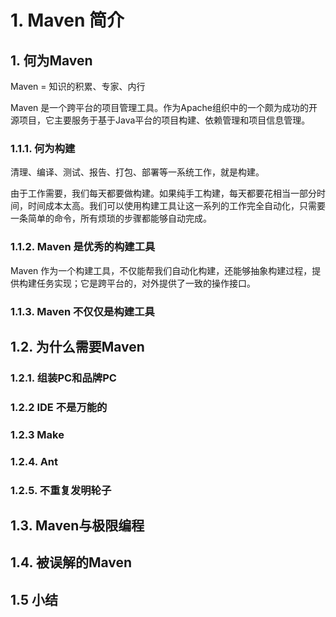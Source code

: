 # 1. Maven 简介

## 1. 何为Maven

Maven = 知识的积累、专家、内行

Maven 是一个跨平台的项目管理工具。作为Apache组织中的一个颇为成功的开源项目，它主要服务于基于Java平台的项目构建、依赖管理和项目信息管理。

### 1.1.1. 何为构建

清理、编译、测试、报告、打包、部署等一系统工作，就是构建。

由于工作需要，我们每天都要做构建。如果纯手工构建，每天都要花相当一部分时间，时间成本太高。我们可以使用构建工具让这一系列的工作完全自动化，只需要一条简单的命令，所有烦琐的步骤都能够自动完成。

### 1.1.2. Maven 是优秀的构建工具

Maven 作为一个构建工具，不仅能帮我们自动化构建，还能够抽象构建过程，提供构建任务实现；它是跨平台的，对外提供了一致的操作接口。

### 1.1.3. Maven 不仅仅是构建工具

## 1.2. 为什么需要Maven

### 1.2.1. 组装PC和品牌PC

### 1.2.2 IDE 不是万能的

### 1.2.3 Make

### 1.2.4. Ant

### 1.2.5. 不重复发明轮子

## 1.3. Maven与极限编程



## 1.4. 被误解的Maven

## 1.5 小结

